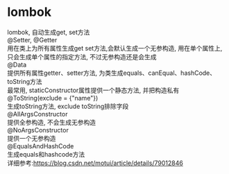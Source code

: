 # lombok
lombok, 自动生成get, set方法<br>
@Setter, @Getter<br>
用在类上为所有属性生成get set方法,会默认生成一个无参构造, 用在单个属性上,只会生成单个属性的指定方法, 不过无参构造还是会生成<br>
@Data<br>
提供所有属性getter、setter方法, 为类生成equals、canEqual、hashCode、toString方法<br>
最常用, staticConstructor属性提供一个静态方法, 并把构造私有<br>
@ToString(exclude = {"name"})<br>
生成toString方法, exclude toString排除字段<br>
@AllArgsConstructor<br>
提供全参构造, 不会生成无参构造<br>
@NoArgsConstructor<br>
提供一个无参构造<br>
@EqualsAndHashCode<br>
生成equals和hashcode方法<br>
详细参考:https://blog.csdn.net/motui/article/details/79012846
